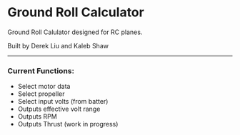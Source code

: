 # Ground Roll Calculator

Ground Roll Calulator designed for RC planes.

Built by Derek Liu and Kaleb Shaw

***
### Current Functions:

- Select motor data
- Select propeller
- Select input volts (from batter)
- Outputs effective volt range
- Outputs RPM
- Outputs Thrust (work in progress)